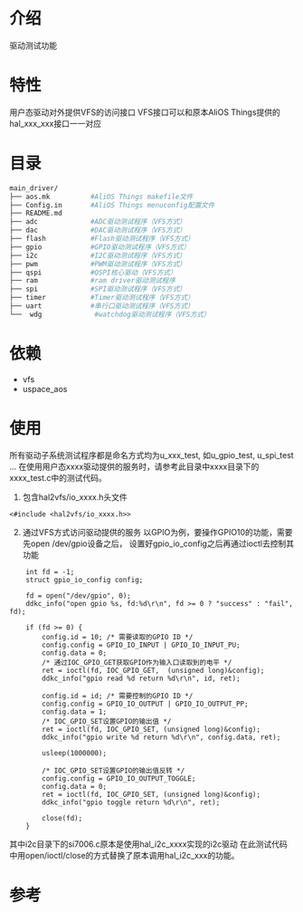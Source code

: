 # 介绍
驱动测试功能

# 特性
用户态驱动对外提供VFS的访问接口
VFS接口可以和原本AliOS Things提供的hal_xxx_xxx接口一一对应

# 目录
```sh
main_driver/
├── aos.mk          #AliOS Things makefile文件
├── Config.in       #AliOS Things menuconfig配置文件
├── README.md
├── adc             #ADC驱动测试程序（VFS方式）
├── dac             #DAC驱动测试程序（VFS方式）
├── flash           #Flash驱动测试程序（VFS方式）
├── gpio            #GPIO驱动测试程序（VFS方式）
├── i2c             #I2C驱动测试程序（VFS方式）
├── pwm             #PWM驱动测试程序（VFS方式）
├── qspi            #QSPI核心驱动（VFS方式）
├── ram             #ram driver驱动测试程序
├── spi             #SPI驱动测试程序（VFS方式）
├── timer           #Timer驱动测试程序（VFS方式）
├── uart            #串行口驱动测试程序（VFS方式）
└──  wdg             #watchdog驱动测试程序（VFS方式）


```

# 依赖
- vfs
- uspace_aos

# 使用
所有驱动子系统测试程序都是命名方式均为u_xxx_test, 如u_gpio_test, u_spi_test ...
在使用用户态xxxx驱动提供的服务时，请参考此目录中xxxx目录下的xxxx_test.c中的测试代码。
1. 包含hal2vfs/io_xxxx.h头文件
```
<#include <hal2vfs/io_xxxx.h>>
```
2. 通过VFS方式访问驱动提供的服务
以GPIO为例，要操作GPIO10的功能，需要先open /dev/gpio设备之后，
设置好gpio_io_config之后再通过ioctl去控制其功能
```
    int fd = -1;
    struct gpio_io_config config;

    fd = open("/dev/gpio", 0);
    ddkc_info("open gpio %s, fd:%d\r\n", fd >= 0 ? "success" : "fail", fd);

    if (fd >= 0) {
        config.id = 10; /* 需要读取的GPIO ID */
        config.config = GPIO_IO_INPUT | GPIO_IO_INPUT_PU;
        config.data = 0;
        /* 通过IOC_GPIO_GET获取GPIO作为输入口读取到的电平 */
        ret = ioctl(fd, IOC_GPIO_GET,  (unsigned long)&config);
        ddkc_info("gpio read %d return %d\r\n", id, ret);

        config.id = id; /* 需要控制的GPIO ID */
        config.config = GPIO_IO_OUTPUT | GPIO_IO_OUTPUT_PP;
        config.data = 1;
        /* IOC_GPIO_SET设置GPIO的输出值 */
        ret = ioctl(fd, IOC_GPIO_SET, (unsigned long)&config);
        ddkc_info("gpio write %d return %d\r\n", config.data, ret);
        
        usleep(1000000);
        
        /* IOC_GPIO_SET设置GPIO的输出值反转 */
        config.config = GPIO_IO_OUTPUT_TOGGLE;
        config.data = 0;
        ret = ioctl(fd, IOC_GPIO_SET, (unsigned long)&config);
        ddkc_info("gpio toggle return %d\r\n", ret);

        close(fd);
    }
```

其中i2c目录下的si7006.c原本是使用hal_i2c_xxxx实现的i2c驱动
在此测试代码中用open/ioctl/close的方式替换了原本调用hal_i2c_xxx的功能。


# 参考
